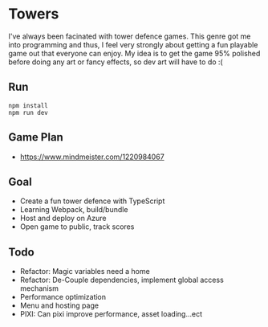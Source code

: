 # Towers
I've always been facinated with tower defence games. This genre got me into programming and thus, I feel very strongly about getting a fun playable game out that everyone can enjoy.
My idea is to get the game 95% polished before doing any art or fancy effects, so dev art will have to do :(


## Run
```
npm install
npm run dev
```


## Game Plan
- https://www.mindmeister.com/1220984067


## Goal
- Create a fun tower defence with TypeScript
- Learning Webpack, build/bundle
- Host and deploy on Azure
- Open game to public, track scores


## Todo
- Refactor: Magic variables need a home
- Refactor: De-Couple dependencies, implement global access mechanism
- Performance optimization
- Menu and hosting page
- PIXI: Can pixi improve performance, asset loading...ect
